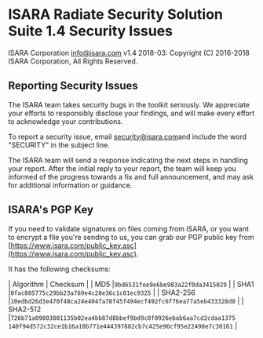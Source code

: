 # ISARA Radiate Security Solution Suite 1.4 Security Issues
ISARA Corporation <info@isara.com>
v1.4 2018-03: Copyright (C) 2016-2018 ISARA Corporation, All Rights Reserved.

## Reporting Security Issues

The ISARA team takes security bugs in the toolkit seriously. We appreciate your
efforts to responsibly disclose your findings, and will make every effort to
acknowledge your contributions.

To report a security issue, email
[security@isara.com](mailto:security@isara.com?subject=SECURITY)and include the
word "SECURITY" in the subject line.

The ISARA team will send a response indicating the next steps in handling your
report. After the initial reply to your report, the team will keep you informed
of the progress towards a fix and full announcement, and may ask for additional
information or guidance.

## ISARA's PGP Key

If you need to validate signatures on files coming from ISARA, or you want to
encrypt a file you're sending to us, you can grab our PGP public key from
[https://www.isara.com/public_key.asc](https://www.isara.com/public_key.asc).

It has the following checksums:

| Algorithm | Checksum |
| MD5       |`9bd6531fee9e6be983a22f0da3415029` |
| SHA1      |`0fac805775c29bb23a769e4c28e36c1c01ec9325` |
| SHA2-256  |`10edbd26d3e470f48ca24e404fa78f45f494ecf492fc6f76ea77a5eb433328d0` |
| SHA2-512  |`726b71a09803801135b02ea4bb87d8bbef9bd9c0f0926ebab6aa7cd2cdaa1375
              140f94d572c32ce1b16a10b771e444397882cb7c425e96cf95e22498e7c30161` |
